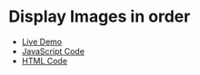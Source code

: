 # Display Images in order
- [Live Demo](https://ahmedelshinnawi.github.io/Back-End-Summer-Training/JavaScript/Display%20images/index)
- [JavaScript Code](https://github.com/Ahmedelshinnawi/Back-End-Summer-Training/blob/main/JavaScript/Display%20images/app.js)
- [HTML Code](hhttps://github.com/Ahmedelshinnawi/Back-End-Summer-Training/blob/main/JavaScript/Display%20images/index.html)
